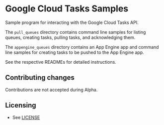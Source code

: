 # Google Cloud Tasks Samples

Sample program for interacting with the Google Cloud Tasks API.

The `pull_queues` directory contains command line samples for listing queues, creating
tasks, pulling tasks, and acknowledging them.

The `appengine_queues` directory contains an App Engine app and command line
samples for creating tasks to be pushed to the App Engine app.

See the respective READMEs for detailed instructions.

## Contributing changes

Contributions are not accepted during Alpha.

## Licensing

* See [LICENSE](LICENSE)


